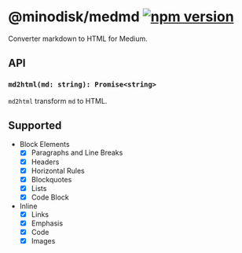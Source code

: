# @minodisk/medmd [![npm version](https://img.shields.io/npm/v/@minodisk/medmd.svg?style=flat-square)](https://www.npmjs.com/package/@minodisk/medmd)

Converter markdown to HTML for Medium.

## API

### `md2html(md: string): Promise<string>`

`md2html` transform `md` to HTML.

## Supported

* Block Elements
  * [x] Paragraphs and Line Breaks
  * [x] Headers
  * [x] Horizontal Rules
  * [x] Blockquotes
  * [x] Lists
  * [x] Code Block
* Inline
  * [x] Links
  * [x] Emphasis
  * [x] Code
  * [x] Images
